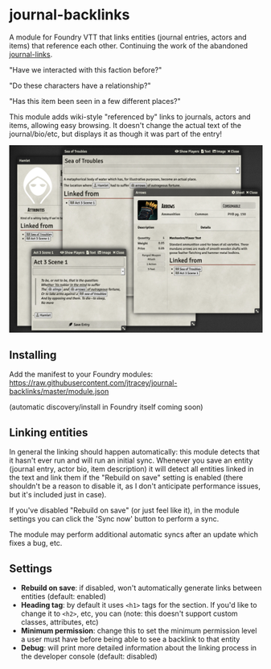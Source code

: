 # journal-backlinks
A module for Foundry VTT that links entities (journal entries, actors and items) that reference each other. Continuing the work of the abandoned [journal-links](https://github.com/Sigafoos/journal-links).

"Have we interacted with this faction before?"

"Do these characters have a relationship?"

"Has this item been seen in a few different places?"

This module adds wiki-style "referenced by" links to journals, actors and items, allowing easy browsing. It doesn't change the actual text of the journal/bio/etc, but displays it as though it was part of the entry!

![a variety of entities showing links](example.png)

## Installing
Add the manifest to your Foundry modules: https://raw.githubusercontent.com/jtracey/journal-backlinks/master/module.json

(automatic discovery/install in Foundry itself coming soon)

## Linking entities
In general the linking should happen automatically: this module detects that it hasn't ever run and will run an initial sync. Whenever you save an entity (journal entry, actor bio, item description) it will detect all entities linked in the text and link them if the "Rebuild on save" setting is enabled (there shouldn't be a reason to disable it, as I don't anticipate performance issues, but it's included just in case).

If you've disabled "Rebuild on save" (or just feel like it), in the module settings you can click the 'Sync now' button to perform a sync.

The module may perform additional automatic syncs after an update which fixes a bug, etc.

## Settings
* **Rebuild on save**: if disabled, won't automatically generate links between entities (default: enabled)
* **Heading tag**: by default it uses `<h1>` tags for the section. If you'd like to change it to `<h2>`, etc, you can (note: this doesn't support custom classes, attributes, etc)
* **Minimum permission**: change this to set the minimum permission level a user must have before being able to see a backlink to that entity
* **Debug**: will print more detailed information about the linking process in the developer console (default: disabled)

